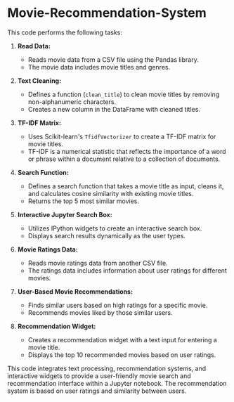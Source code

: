 # Movie-Recommendation-System
This code performs the following tasks:

1. **Read Data:**
   - Reads movie data from a CSV file using the Pandas library.
   - The movie data includes movie titles and genres.

2. **Text Cleaning:**
   - Defines a function (`clean_title`) to clean movie titles by removing non-alphanumeric characters.
   - Creates a new column in the DataFrame with cleaned titles.

3. **TF-IDF Matrix:**
   - Uses Scikit-learn's `TfidfVectorizer` to create a TF-IDF matrix for movie titles.
   - TF-IDF is a numerical statistic that reflects the importance of a word or phrase within a document relative to a collection of documents.

4. **Search Function:**
   - Defines a search function that takes a movie title as input, cleans it, and calculates cosine similarity with existing movie titles.
   - Returns the top 5 most similar movies.

5. **Interactive Jupyter Search Box:**
   - Utilizes IPython widgets to create an interactive search box.
   - Displays search results dynamically as the user types.

6. **Movie Ratings Data:**
   - Reads movie ratings data from another CSV file.
   - The ratings data includes information about user ratings for different movies.

7. **User-Based Movie Recommendations:**
   - Finds similar users based on high ratings for a specific movie.
   - Recommends movies liked by those similar users.

8. **Recommendation Widget:**
   - Creates a recommendation widget with a text input for entering a movie title.
   - Displays the top 10 recommended movies based on user ratings.

This code integrates text processing, recommendation systems, and interactive widgets to provide a user-friendly movie search and recommendation interface within a Jupyter notebook. The recommendation system is based on user ratings and similarity between users.

